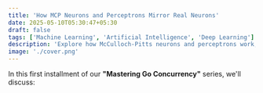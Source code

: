 ```yaml
---
title: 'How MCP Neurons and Perceptrons Mirror Real Neurons'
date: 2025-05-10T05:30:47+05:30
draft: false
tags: ['Machine Learning', 'Artificial Intelligence', 'Deep Learning']
description: 'Explore how McCulloch-Pitts neurons and perceptrons work, and see how they compare to real neurons in the brain'
image: './cover.png'
---
```


In this first installment of our **"Mastering Go Concurrency"** series, we'll discuss:
